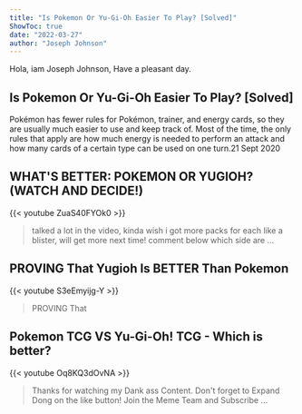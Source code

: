 ```yaml
---
title: "Is Pokemon Or Yu-Gi-Oh Easier To Play? [Solved]"
ShowToc: true 
date: "2022-03-27"
author: "Joseph Johnson" 
---
```


Hola, iam Joseph Johnson, Have a pleasant day.
## Is Pokemon Or Yu-Gi-Oh Easier To Play? [Solved]
Pokémon has fewer rules for Pokémon, trainer, and energy cards, so they are usually much easier to use and keep track of. Most of the time, the only rules that apply are how much energy is needed to perform an attack and how many cards of a certain type can be used on one turn.21 Sept 2020

## WHAT'S BETTER: POKEMON OR YUGIOH? (WATCH AND DECIDE!)
{{< youtube ZuaS40FYOk0 >}}
>talked a lot in the video, kinda wish i got more packs for each like a blister, will get more next time! comment below which side are ...

## PROVING That Yugioh Is BETTER Than Pokemon
{{< youtube S3eEmyijg-Y >}}
>PROVING That 

## Pokemon TCG VS Yu-Gi-Oh! TCG - Which is better?
{{< youtube Oq8KQ3dOvNA >}}
>Thanks for watching my Dank ass Content. Don't forget to Expand Dong on the like button! Join the Meme Team and Subscribe ...

